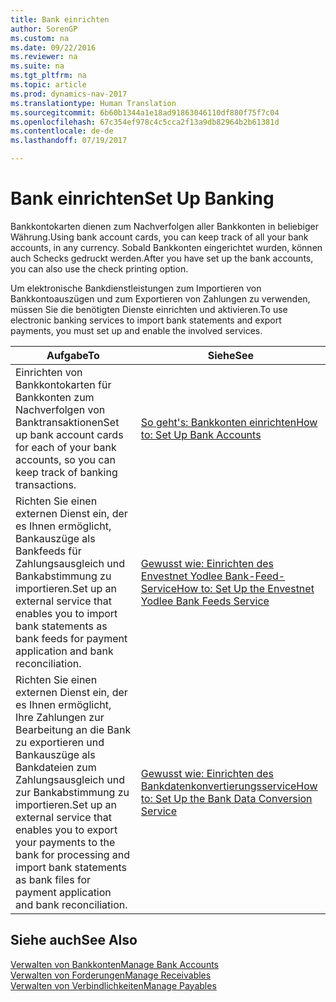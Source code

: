 ```yaml
---
title: Bank einrichten
author: SorenGP
ms.custom: na
ms.date: 09/22/2016
ms.reviewer: na
ms.suite: na
ms.tgt_pltfrm: na
ms.topic: article
ms.prod: dynamics-nav-2017
ms.translationtype: Human Translation
ms.sourcegitcommit: 6b60b1344a1e18ad91863046110df880f75f7c04
ms.openlocfilehash: 67c354ef978c4c5cca2f13a9db82964b2b61381d
ms.contentlocale: de-de
ms.lasthandoff: 07/19/2017

---
```


# <a name="set-up-banking"></a><span data-ttu-id="95598-102">Bank einrichten</span><span class="sxs-lookup"><span data-stu-id="95598-102">Set Up Banking</span></span>

<span data-ttu-id="95598-103">Bankkontokarten dienen zum Nachverfolgen aller Bankkonten in beliebiger Währung.</span><span class="sxs-lookup"><span data-stu-id="95598-103">Using bank account cards, you can keep track of all your bank accounts, in any currency.</span></span> <span data-ttu-id="95598-104">Sobald Bankkonten eingerichtet wurden, können auch Schecks gedruckt werden.</span><span class="sxs-lookup"><span data-stu-id="95598-104">After you have set up the bank accounts, you can also use the check printing option.</span></span>

<span data-ttu-id="95598-105">Um elektronische Bankdienstleistungen zum Importieren von Bankkontoauszügen und zum Exportieren von Zahlungen zu verwenden, müssen Sie die benötigten Dienste einrichten und aktivieren.</span><span class="sxs-lookup"><span data-stu-id="95598-105">To use electronic banking services to import bank statements and  export payments, you must set up and enable the involved services.</span></span>

|<span data-ttu-id="95598-106">Aufgabe</span><span class="sxs-lookup"><span data-stu-id="95598-106">To</span></span> |<span data-ttu-id="95598-107">Siehe</span><span class="sxs-lookup"><span data-stu-id="95598-107">See</span></span> |
|---|----|
|<span data-ttu-id="95598-108">Einrichten von Bankkontokarten für Bankkonten zum Nachverfolgen von Banktransaktionen</span><span class="sxs-lookup"><span data-stu-id="95598-108">Set up bank account cards for each of your bank accounts, so you can keep track of banking transactions.</span></span>|[<span data-ttu-id="95598-109">So geht's: Bankkonten einrichten</span><span class="sxs-lookup"><span data-stu-id="95598-109">How to: Set Up Bank Accounts</span></span>](bank-how-setup-bank-accounts.md)|
|<span data-ttu-id="95598-110">Richten Sie einen externen Dienst ein, der es Ihnen ermöglicht, Bankauszüge als Bankfeeds für Zahlungsausgleich und Bankabstimmung zu importieren.</span><span class="sxs-lookup"><span data-stu-id="95598-110">Set up an external service that enables you to import bank statements as bank feeds for payment application and bank reconciliation.</span></span>|[<span data-ttu-id="95598-111">Gewusst wie: Einrichten des Envestnet Yodlee Bank-Feed-Service</span><span class="sxs-lookup"><span data-stu-id="95598-111">How to: Set Up the Envestnet Yodlee Bank Feeds Service</span></span>](bank-how-setup-bank-statement-service.md)|
|<span data-ttu-id="95598-112">Richten Sie einen externen Dienst ein, der es Ihnen ermöglicht, Ihre Zahlungen zur Bearbeitung an die Bank zu exportieren und Bankauszüge als Bankdateien zum Zahlungsausgleich und zur Bankabstimmung zu importieren.</span><span class="sxs-lookup"><span data-stu-id="95598-112">Set up an external service that enables you to export your payments to the bank for processing  and import bank statements as bank files for payment application and bank reconciliation.</span></span>|[<span data-ttu-id="95598-113">Gewusst wie: Einrichten des Bankdatenkonvertierungsservice</span><span class="sxs-lookup"><span data-stu-id="95598-113">How to: Set Up the Bank Data Conversion Service</span></span>](bank-how-setup-bank-data-conversion-service.md)|

## <a name="see-also"></a><span data-ttu-id="95598-114">Siehe auch</span><span class="sxs-lookup"><span data-stu-id="95598-114">See Also</span></span>
[<span data-ttu-id="95598-115">Verwalten von Bankkonten</span><span class="sxs-lookup"><span data-stu-id="95598-115">Manage Bank Accounts</span></span>](bank-manage-bank-accounts.md)  
[<span data-ttu-id="95598-116">Verwalten von Forderungen</span><span class="sxs-lookup"><span data-stu-id="95598-116">Manage Receivables</span></span>](receivables-manage-receivables.md)  
[<span data-ttu-id="95598-117">Verwalten von Verbindlichkeiten</span><span class="sxs-lookup"><span data-stu-id="95598-117">Manage Payables</span></span>](payables-manage-payables.md)

